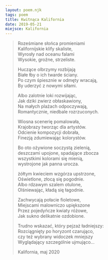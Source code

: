 ```yaml
---
layout: poem.njk
tags: poem
title: Kwitnąca Kalifornia
date: 2019-05-21
miejsce: Kalifornia 
---
```


> Roześmiane słońca promieniami  
> Kalifornijskie klify skaliste,  
> Wyrosły nad oceanu falami  
> Wysokie, groźne, strzeliste.  
> 
> Huczące olbrzymy rozbijają  
> Białe łby o ich twarde ściany.  
> Po czym śpiesznie w odmęty wracają,  
> By uderzyć z nowymi siłami.  
> 
> Albo zalotnie loki rozwijając,  
> Jak dziki zwierz obłaskawiony,  
> Na małych plażach odpoczywają,  
> Romantycznie, niedbale rozrzuconych.  
> 
> Wiosna scenerię pomalowała,  
> Krajobrazy tworząc dla artystów.  
> Odcienie kompozycji dobrała,  
> Finezją zdumiewając kolorystów.  
> 
> Bo oto ożywione soczystą zielenią,  
> deszczami upojone, spadające zbocza  
> wszystkimi kolorami się mienią,  
> wystrojone jak panna urocza.  
> 
> żółtym kwieciem wzgórza upstrzone,  
> Oświetlone, złocą się pogodnie.  
> Albo rdzawym​ ​szalem otulone,  
> Olśniewając, kładą się łagodnie.  
> 
> Zachwycają połacie fioletowe,  
> Miejscami malowniczo upiększone  
> Przez pojedyńcze kwiaty różowe,  
> Jak sukno delikatnie ozdobione.  
> 
> Trudno wskazać, który pejzaż ładniejszy:  
> Rozciągnięty po horyzont czarująco,  
> czy też wybrany widoczek mniejszy  
> Wyglądający szczególnie ujmująco...  
>
> Kalifornia, maj 2020
